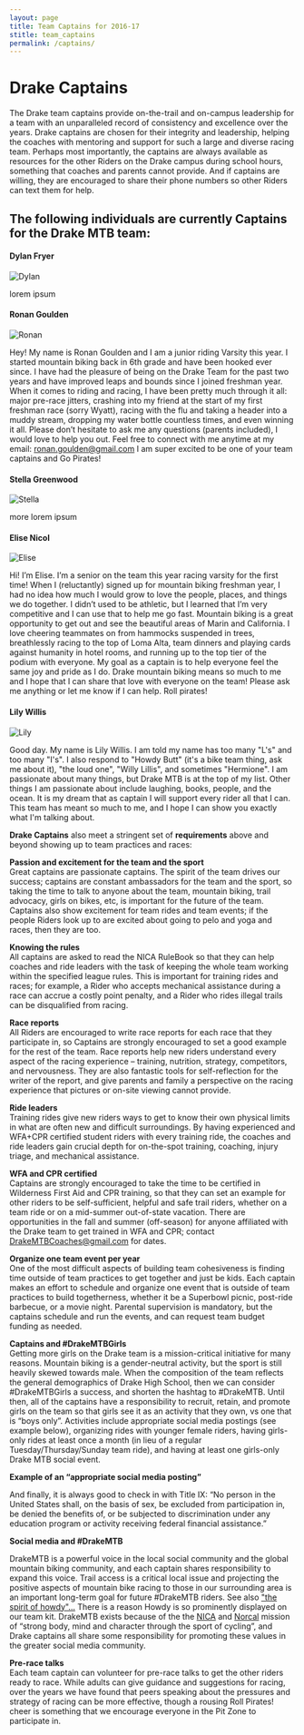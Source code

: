 ```yaml
---
layout: page
title: Team Captains for 2016-17
stitle: team_captains
permalink: /captains/
---
```

# Drake Captains

The Drake team captains provide on-the-trail and on-campus leadership for a team with an unparalleled record of consistency and excellence over the years.  Drake captains are chosen for their integrity and leadership, helping the coaches with mentoring and support for such a large and diverse racing team.  Perhaps most importantly, the captains are always available as resources for the other Riders on the Drake campus during school hours, something that coaches and parents cannot provide.  And if captains are willing, they are encouraged to share their phone numbers so other Riders can text them for help.  

## The following individuals are currently Captains for the Drake MTB team:

#### Dylan Fryer

![Dylan]({{site.basurl}}/images/dylan_captain.jpg)

lorem ipsum

#### Ronan Goulden

![Ronan]({{site.basurl}}/images/ronan_captain.jpg)

Hey! My name is Ronan Goulden and I am a junior riding Varsity this year. I started mountain biking back in 6th grade and have been hooked ever since. I have had the pleasure of being on the Drake Team for the past two years and have improved leaps and bounds since I joined freshman year. When it comes to riding and racing, I have been pretty much through it all: major pre-race jitters, crashing into my friend at the start of my first freshman race (sorry Wyatt), racing with the flu and taking a header into a muddy stream, dropping my water bottle countless times, and even winning it all. Please don’t hesitate to ask me any questions (parents included), I would love to help you out. Feel free to connect with me anytime at my email: ronan.goulden@gmail.com I am super excited to be one of your team captains and Go Pirates!

#### Stella Greenwood

![Stella]({{site.basurl}}/images/stella_captain.jpg)

more lorem ipsum

#### Elise Nicol

![Elise]({{site.basurl}}/images/elise_captain.jpg)

Hi! I’m Elise. I’m a senior on the team this year racing varsity for the first time! When I (reluctantly) signed up for mountain biking freshman year, I had no idea how much I would grow to love the people, places, and things we do together. I didn’t used to be athletic, but I learned that I’m very competitive and I can use that to help me go fast. Mountain biking is a great opportunity to get out and see the beautiful areas of Marin and California. I love cheering teammates on from hammocks suspended in trees, breathlessly racing to the top of Loma Alta, team dinners and playing cards against humanity in hotel rooms, and running up to the top tier of the podium with everyone. My goal as a captain is to help everyone feel the same joy and pride as I do. Drake mountain biking means so much to me and I hope that I can share that love with everyone on the team! Please ask me anything or let me know if I can help. Roll pirates!


#### Lily Willis

![Lily]({{site.basurl}}/images/lily_captain.jpg)

Good day. My name is Lily Willis. I am told my name has too many "L's" and too many "I's". I also respond to "Howdy Butt" (it's a bike team thing, ask me about it), "the loud one", "Willy Lillis", and sometimes "Hermione". I am passionate about many things, but Drake MTB is at the top of my list. Other things I am passionate about include laughing, books, people, and the ocean.
It is my dream that as captain I will support every rider all that I can. This team has meant so much to me, and I hope I can show you exactly what I'm talking about.


**Drake Captains** also meet a stringent set of **requirements** above and beyond showing up to team practices and races:

**Passion and excitement for the team and the sport**  
Great captains are passionate captains.  The spirit of the team drives our success; captains are constant ambassadors for the team and the sport, so taking the time to talk to anyone about the team, mountain biking, trail advocacy, girls on bikes, etc, is important for the future of the team.  Captains also show excitement for team rides and team events; if the people Riders look up to are excited about going to pelo and yoga and races, then they are too.

**Knowing the rules**  
All captains are asked to read the NICA RuleBook so that they can help coaches and ride leaders with the task of keeping the whole team working within the specified league rules.  This is important for training rides and races; for example, a Rider who accepts mechanical assistance during a race can accrue a costly point penalty, and a Rider who rides illegal trails can be disqualified from racing.  

**Race reports**  
All Riders are encouraged to write race reports for each race that they participate in, so Captains are strongly encouraged to set a good example for the rest of the team.  Race reports help new riders understand every aspect of the racing experience – training, nutrition, strategy, competitors, and nervousness.  They are also fantastic tools for self-reflection for the writer of the report, and give parents and family a perspective on the racing experience that pictures or on-site viewing cannot provide.

**Ride leaders**  
Training rides give new riders ways to get to know their own physical limits in what are often new and difficult surroundings.  By having experienced and WFA+CPR certified student riders with every training ride, the coaches and ride leaders gain crucial depth for on-the-spot training, coaching, injury triage, and mechanical assistance.

**WFA and CPR certified**  
Captains are strongly encouraged to take the time to be certified in Wilderness First Aid and CPR training, so that they can set an example for other riders to be self-sufficient, helpful and safe trail riders, whether on a team ride or on a mid-summer out-of-state vacation.  There are opportunities in the fall and summer (off-season) for anyone affiliated with the Drake team to get trained in WFA and CPR; contact DrakeMTBCoaches@gmail.com for dates.

**Organize one team event per year**  
One of the most difficult aspects of building team cohesiveness is finding time outside of team practices to get together and just be kids.  Each captain makes an effort to schedule and organize one event that is outside of team practices to build togetherness, whether it be a Superbowl picnic, post-ride barbecue, or a movie night.  Parental supervision is mandatory, but the captains schedule and run the events, and can request team budget funding as needed.

**Captains and #DrakeMTBGirls**  
Getting more girls on the Drake team is a mission-critical initiative for many reasons.  Mountain biking is a gender-neutral activity, but the sport is still heavily skewed towards male.  When the composition of the team reflects the general demographics of Drake High School, then we can consider #DrakeMTBGirls a success, and shorten the hashtag to #DrakeMTB.  Until then, all of the captains have a responsibility to recruit, retain, and promote girls on the team so that girls see it as an activity that they own, vs one that is “boys only”.  Activities include appropriate social media postings (see example below), organizing rides with younger female riders, having girls-only rides at least once a month (in lieu of a regular Tuesday/Thursday/Sunday team ride), and having at least one girls-only Drake MTB social event.

**Example of an “appropriate social media posting”**

And finally, it is always good to check in with Title IX: “No person in the United States shall, on the basis of sex, be excluded from participation in, be denied the benefits of, or be subjected to discrimination under any education program or activity receiving federal financial assistance.”

**Social media and #DrakeMTB**  

DrakeMTB is a powerful voice in the local social community and the global mountain biking community, and each captain shares responsibility to expand this voice.  Trail access is a critical local issue and projecting the positive aspects of mountain bike racing to those in our surrounding area is an important long-term goal for future #DrakeMTB riders.  See also ["the spirit of howdy"...](http://www.teentrailcorps.org/) There is a reason Howdy is so prominently displayed on our team kit. DrakeMTB exists because of the the [NICA](http://www.nationalmtb.org/) and [Norcal](http://www.norcalmtb.org/)  mission of “strong body, mind and character through the sport of cycling”, and Drake captains all share some responsibility for promoting these values in the greater social media community.

**Pre-race talks**  
Each team captain can volunteer for pre-race talks to get the other riders ready to race.  While adults can give guidance and suggestions for racing, over the years we have found that peers speaking about the pressures and strategy of racing can be more effective, though a rousing Roll Pirates! cheer is something that we encourage everyone in the Pit Zone to participate in.
